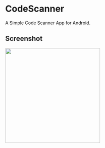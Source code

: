# CodeScanner
A Simple Code Scanner App for Android.

## Screenshot
<img width="300" src="https://github.com/user-attachments/assets/171bee0f-0b6e-47e0-8d75-a72f23358f16" />
